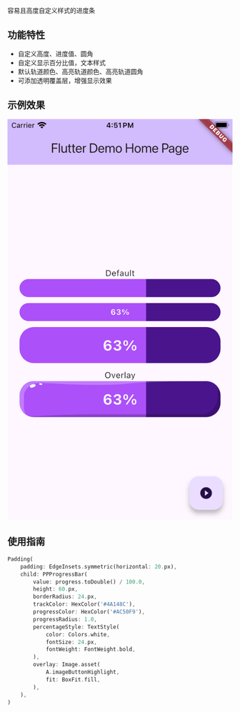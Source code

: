 容易且高度自定义样式的进度条

## 功能特性

- 自定义高度、进度值、圆角
- 自定义显示百分比值，文本样式
- 默认轨道颜色、高亮轨道颜色、高亮轨道圆角
- 可添加透明覆盖层，增强显示效果

## 示例效果

![Sample1](screenshots/sample1.png)

## 使用指南

```dart
Padding(
    padding: EdgeInsets.symmetric(horizontal: 20.px),
    child: PPProgressBar(
        value: progress.toDouble() / 100.0,
        height: 60.px,
        borderRadius: 24.px,
        trackColor: HexColor('#4A148C'),
        progressColor: HexColor('#AC50F9'),
        progressRadius: 1.0,
        percentageStyle: TextStyle(
            color: Colors.white,
            fontSize: 24.px,
            fontWeight: FontWeight.bold,
        ),
        overlay: Image.asset(
            A.imageButtonHighlight,
            fit: BoxFit.fill,
        ),
    ),
)
```
